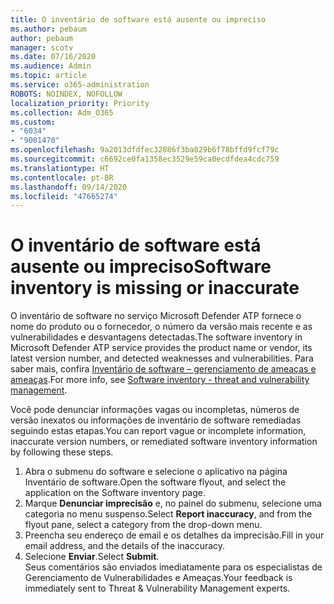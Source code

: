 ```yaml
---
title: O inventário de software está ausente ou impreciso
ms.author: pebaum
author: pebaum
manager: scotv
ms.date: 07/16/2020
ms.audience: Admin
ms.topic: article
ms.service: o365-administration
ROBOTS: NOINDEX, NOFOLLOW
localization_priority: Priority
ms.collection: Adm_O365
ms.custom:
- "6034"
- "9001470"
ms.openlocfilehash: 9a2013dfdfec32086f3ba029b6f78bffd9fcf79c
ms.sourcegitcommit: c6692ce0fa1358ec3529e59ca0ecdfdea4cdc759
ms.translationtype: HT
ms.contentlocale: pt-BR
ms.lasthandoff: 09/14/2020
ms.locfileid: "47665274"
---
```

# <a name="software-inventory-is-missing-or-inaccurate"></a><span data-ttu-id="c0765-102">O inventário de software está ausente ou impreciso</span><span class="sxs-lookup"><span data-stu-id="c0765-102">Software inventory is missing or inaccurate</span></span>

<span data-ttu-id="c0765-103">O inventário de software no serviço Microsoft Defender ATP fornece o nome do produto ou o fornecedor, o número da versão mais recente e as vulnerabilidades e desvantagens detectadas.</span><span class="sxs-lookup"><span data-stu-id="c0765-103">The software inventory in Microsoft Defender ATP service provides the product name or vendor, its latest version number, and detected weaknesses and vulnerabilities.</span></span> <span data-ttu-id="c0765-104">Para saber mais, confira [Inventário de software – gerenciamento de ameaças e ameaças](https://docs.microsoft.com/windows/security/threat-protection/microsoft-defender-atp/tvm-software-inventory).</span><span class="sxs-lookup"><span data-stu-id="c0765-104">For more info, see [Software inventory - threat and vulnerability management](https://docs.microsoft.com/windows/security/threat-protection/microsoft-defender-atp/tvm-software-inventory).</span></span>

<span data-ttu-id="c0765-105">Você pode denunciar informações vagas ou incompletas, números de versão inexatos ou informações de inventário de software remediadas seguindo estas etapas.</span><span class="sxs-lookup"><span data-stu-id="c0765-105">You can report vague or incomplete information, inaccurate version numbers, or remediated software inventory information by following these steps.</span></span>  

1. <span data-ttu-id="c0765-106">Abra o submenu do software e selecione o aplicativo na página Inventário de software.</span><span class="sxs-lookup"><span data-stu-id="c0765-106">Open the software flyout, and select the application on the Software inventory page.</span></span>
2. <span data-ttu-id="c0765-107">Marque **Denunciar imprecisão** e, no painel do submenu, selecione uma categoria no menu suspenso.</span><span class="sxs-lookup"><span data-stu-id="c0765-107">Select **Report inaccuracy**, and from the flyout pane, select a category from the drop-down menu.</span></span>
3. <span data-ttu-id="c0765-108">Preencha seu endereço de email e os detalhes da imprecisão.</span><span class="sxs-lookup"><span data-stu-id="c0765-108">Fill in your email address, and the details of the inaccuracy.</span></span>
4. <span data-ttu-id="c0765-109">Selecione **Enviar**.</span><span class="sxs-lookup"><span data-stu-id="c0765-109">Select **Submit**.</span></span></br>
    <span data-ttu-id="c0765-110">Seus comentários são enviados imediatamente para os especialistas de Gerenciamento de Vulnerabilidades e Ameaças.</span><span class="sxs-lookup"><span data-stu-id="c0765-110">Your feedback is immediately sent to Threat & Vulnerability Management experts.</span></span>